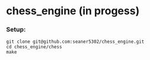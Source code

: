 # chess_engine (in progess)
### Setup:
```
git clone git@github.com:seaner5302/chess_engine.git
cd chess_engine/chess
make
```
